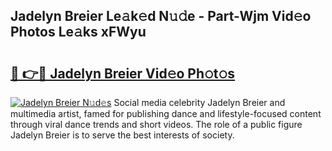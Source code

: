 ## Jadelyn Breier Le𝚊k𝚎d N𝚞𝚍e - Part-Wjm Vid𝚎o Photos Le𝚊ks xFWyu

# <h2><a href="http://fbftpel.evod.top/?m=Jadelyn+Breier">🔗 👉🔴 Jadelyn Breier Vid𝚎o Ph𝚘t𝚘s</a></h2>

[![Jadelyn Breier N𝚞d𝚎s](https://i.imgur.com/8V9OHl7.gif)](http://fbftpel.evod.top/?m=Jadelyn+Breier)
Social media celebrity Jadelyn Breier and multimedia artist, famed for publishing dance and lifestyle-focused content through viral dance trends and short videos. The role of a public figure Jadelyn Breier is to serve the best interests of society. 
